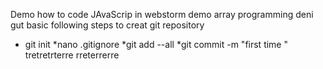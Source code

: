 Demo how to code JAvaScrip in webstorm
demo array programming
 deni gut basic
 following  steps to creat git repository
 * git init
 *nano .gitignore
 *git add --all
 *git commit -m "first time "
 tretretrterre
 rreterrerre